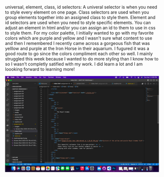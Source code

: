 universal, element, class, id selectors: A univeral selector is when you need to style every element on one page. Class selectors are used when you group elements together into an assigned class to style them. Element and id selectors are used when you need to style specific elements. You can adjust an element in html and/or you can assign an id to them to use in css to style them. For my color palette, I initially wanted to go with my favorite colors which are purple and yellow and I wasn't sure what content to use and then I remembered I recently came across a gorgeous fish that was yelllow and purple at the Iron Horse in their aquarium. I fugured it was a good route to go since the colors compliment each other so well. I mainly struggled this week because I wanted to do more styling than I know how to so I wasn't completly satified with my work. I did learn a lot and I am loooking forward to learning more!

![](images/Screen%20Shot%202023-04-02%20at%209.35.37%20PM.png)